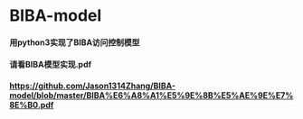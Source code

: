 # BIBA-model

#### 用python3实现了BIBA访问控制模型

#### 请看BIBA模型实现.pdf
#### https://github.com/Jason1314Zhang/BIBA-model/blob/master/BIBA%E6%A8%A1%E5%9E%8B%E5%AE%9E%E7%8E%B0.pdf
